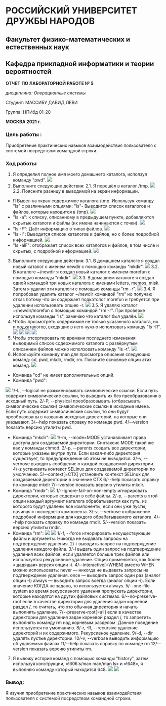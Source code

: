 # РОССИЙСКИЙ УНИВЕРСИТЕТ ДРУЖБЫ НАРОДОВ
## Факультет физико-математических и естественных наук
## Кафедра прикладной информатики и теории вероятностей

**ОТЧЕТ**
 **ПО ЛАБОРАТОРНОЙ РАБОТЕ № 5**
 
 *дисциплина:        Операционные системы*

 Студент:     МАССИБУ ДАВИД ЛЕВИ

 Группа: НПИбд 01-20

 **МОСКВА 2021 г.**
 ### Цель работы :
 Приобретение практических навыков взаимодействия пользователя с системой
посредством командной строки.
 ### Ход работы:
 1. Я определил полное имя моего домашнего каталога, исползуя команду "pwd".
 ![](https://raw.githubusercontent.com/massibu/image/main/image5/1.png)
 2. Выполните следующие действия:
 2.1. Я перешёл в каталог /tmp.
 ![](https://raw.githubusercontent.com/massibu/image/main/image5/2-1.png)
 2.2. Поясните разницу в выводимой на экран
информации. 
 - Я Вывел на экран содержимое каталога /tmp. Используя команду "ls" с различными опциями: "ls"- Выводится список каталогов и файлов, которые находится в {tmp}. 
![](https://raw.githubusercontent.com/massibu/image/main/image5/2-2a.png)
- "ls -a": к списку, описанному в предыдущем пункте, добавляются скрытые каталоги и файлы (их имена начинаются с точки).
![](https://raw.githubusercontent.com/massibu/image/main/image5/2-2b.png)
- "ls -F": Даёт информацию о типах файлов.
![](https://raw.githubusercontent.com/massibu/image/main/image5/new.png)
- "ls -l": Выводится список каталогов и файлов, но с более подробной информацией.
![](https://raw.githubusercontent.com/massibu/image/main/image5/2-2d.png)
- "ls -alF": отображает список всех каталогов и файлов, в том числе и скрытых, с подробной информацией.
![](https://raw.githubusercontent.com/massibu/image/main/image5/2-2e.png)
3. Выполните следующие действия:
3.1. В домашнем каталоге я создал новый каталог с именем newdir с помощью команды "mkdir".
![](https://raw.githubusercontent.com/massibu/image/main/image5/3.png)
3.2. В каталоге ~/newdir я создал новый каталог с именем morefun с помощью команды "mkdir".
![](https://raw.githubusercontent.com/massibu/image/main/image5/3.png)
3.3. В домашнем каталоге я создал одной командой три новых каталога с именами letters, memos, misk. Затем я удалил эти каталоги с помощью команды "rm -r".
![](https://raw.githubusercontent.com/massibu/image/main/image5/3.png)
3.4. Я попробовал удалить каталог ~/newdir командой "rm" но получаю отказ потому что он содержает подкатолог morefun и требуется при удалении использовать опцию -r.
![](https://raw.githubusercontent.com/massibu/image/main/image5/3.png)
3.5. Я удаляю каталог ~/newdir/morefun с помощью командой "rm -r". При проверке используя команды "ls", замечаю что каталог был удалён.
![](https://raw.githubusercontent.com/massibu/image/main/image5/3.png)
4. Чтобы просмотреть содержимое не только указанного каталога, но и подкаталогов, входящих в него нужно исползовать команду "ls -R".
![](https://raw.githubusercontent.com/massibu/image/main/image5/4a.png)
![](https://raw.githubusercontent.com/massibu/image/main/image5/4b.png)
![](https://raw.githubusercontent.com/massibu/image/main/image5/4c.png)
![](https://raw.githubusercontent.com/massibu/image/main/image5/4d.png)
5. Чтобы отсортировать по времени последнего изменения выводимый список содержимого
каталога с развёрнутым описанием файлов можно исползовать команду "ls -t".
![](https://raw.githubusercontent.com/massibu/image/main/image5/5.png)
6. Используйте команду man для просмотра описания следующих команд: cd, pwd,
mkdir, rmdir, rm. Поясните основные опции этих команд.
![](https://raw.githubusercontent.com/massibu/image/main/image5/6.png)
- Команда "cd" не имеет дополнительных опций.
- Команда "pwd": 

![](https://raw.githubusercontent.com/massibu/image/main/image5/6b.png)
1/-L, --logical не разыменовывать символические ссылки. Если путь содержит символические ссылки, то выводить их без преобразования в исходный путь.
2/-P, --physical преобразовывать (отбрасывать символические ссылки) символические ссылки в исходные имена. Если путь содержит символические ссылки, то они будут преобразованы в названия исходных директорий, на которые они указывают.
3/--help показать справку по команде pwd.
4/--version показать версию утилиты pwd.
- Команда "mkdir":
![](https://raw.githubusercontent.com/massibu/image/main/image5/6c.png)
1/-m, --mode=MODE устанавливает права доступа для создаваемой директории. Синтаксис MODE такой же как у команды chmod.
2/-p, --parents создать все директории, которые указаны внутри пути. Если какая-либо директория существует, то предупреждение об этом не выводится.
3/-v, --verbose выводить сообщение о каждой создаваемой директории.
4/-z установить контекст SELinux для создаваемой директории по умолчанию.
5/--context[=CTX] установить контекст SELinux для создаваемой директории в значение CTX
6/--help показать справку по команде mkdir
7/--version показать версию утилиты mkdir.
- Команда "rmdir":
![](https://raw.githubusercontent.com/massibu/image/main/image5/6d.png)
1/--ignore-fail-on-non-empty игнорировать директории, которые содержат в себе файлы.
2/-p, --parents в этой опции каждый аргумент каталога обрабатывается как путь, из которого будут удалены все компоненты, если они уже пусты, начиная с последнего компонента.
3/-v, --verbose отображение подробной информации для каждого обрабатываемого каталога.
4/--help показать справку по команде rmdir.
5/--version показать версию утилиты rmdir.
- Команда "rm":
![](https://raw.githubusercontent.com/massibu/image/main/image5/6e.png)
![](https://raw.githubusercontent.com/massibu/image/main/image5/6e1.png)
1/-f, --force игнорировать несуществующие файлы и аргументы. Никогда не выдавать запросы на подтверждение удаления.
2/-i выводить запрос на подтверждение удаления каждого файла.
3/-I выдать один запрос на подтверждение удаления всех файлов, если удаляется больше трех файлов или используется рекурсивное удаление. Опция применяется, как более «щадящая» версия опции -i.
4/--interactive[=WHEN] вместо WHEN можно использовать: never — никогда не выдавать запросы на подтверждение удаления. once — выводить запрос один раз (аналог опции -I) always — выводить запрос всегда (аналог опции -i). Если значение КОГДА не задано, то используется always.
5/--one-file-system во время рекурсивного удаления пропускать директории, которые находятся на других файловых системах.
6/--no-preserve-root если в качестве директории для удаления задан корневой раздел /, то считать, что это обычная директория и начать выполнять удаление.
7/--preserve-root[=all] если в качестве директории для удаления задан корневой раздел /, то запретить выполнять команду rm над корневым разделом. Данное поведение используется по умолчанию.
8/-r, -R, --recursive удаление директорий и их содержимого. Рекурсивное удаление.
9/-d, --dir удалять пустые директории.
10/-v, --verbose выводить информацию об удаляемых файлах
11/--help показать справку по команде rm
12/--version показать версию утилиты rm.

7. Я вывожу история команд с помощью команды "history", затем используя конструкции, «!606:s/man man/man ls» и «!648», я выполняю команду который находится 648.
![](https://raw.githubusercontent.com/massibu/image/main/image5/7.png)
![](https://raw.githubusercontent.com/massibu/image/main/image5/7b.png)
### Вывод:
Я изучил приобретение практических навыков взаимодействия пользователя с системой
посредством командной строки.